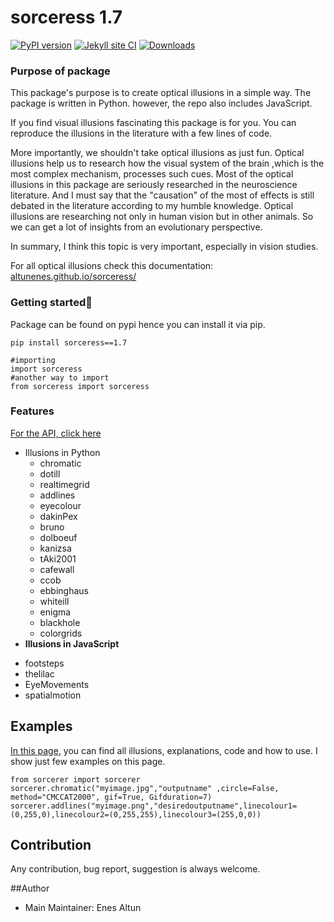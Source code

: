 # sorceress 1.7

[![PyPI version](https://badge.fury.io/py/sorceress.svg)](https://badge.fury.io/py/sorceress) [![Jekyll site CI](https://github.com/altunenes/sorceress/actions/workflows/jekyll.yml/badge.svg)](https://github.com/altunenes/sorceress/actions/workflows/jekyll.yml)
[![Downloads](https://pepy.tech/badge/sorceress)](https://pepy.tech/project/sorceress)

### Purpose of package

This package's purpose is to create optical illusions in a simple way. The package is written in Python. however, the repo also includes JavaScript.

If you find visual illusions fascinating this package is for you. You can reproduce the illusions in the literature with a few lines of code.

More importantly, we shouldn't take optical illusions as just fun. Optical illusions help us to research how the visual system of the brain ,which is the most complex mechanism, processes such cues. Most of the optical illusions in this package are seriously researched in the neuroscience literature. And I must say that the "causation" of the most of effects is still debated in the literature according to my humble knowledge. Optical illusions are researching not only in human vision but in other animals. So we can get a lot of insights from an evolutionary perspective.

In summary, I think this topic is very important, especially in vision studies.

For all optical illusions check this documentation: [altunenes.github.io/sorceress/](https://altunenes.github.io/sorceress/)

### Getting started🚀️

Package can be found on pypi hence you can install it via pip.

```
pip install sorceress==1.7
```

```
#importing
import sorceress
#another way to import 
from sorceress import sorceress
```

### Features

[For the API, click here](https://altunenes.github.io/sorceress/api_reference/)

+ Illusions in Python
  - chromatic
  - dotill
  - realtimegrid
  - addlines
  - eyecolour
  - dakinPex
  - bruno
  - dolboeuf
  - kanizsa
  - tAki2001
  - cafewall
  - ccob
  - ebbinghaus
  - whiteill
  - enigma
  - blackhole
  - colorgrids
+ **Illusions in JavaScript**

- footsteps
- thelilac
- EyeMovements
- spatialmotion

## Examples

[In this page](https://altunenes.github.io/sorceress/explanations%20of%20illusions/), you can find all illusions, explanations, code and how to use. I show just few examples on this page.

```
from sorcerer import sorcerer
sorcerer.chromatic("myimage.jpg","outputname" ,circle=False, method="CMCCAT2000", gif=True, Gifduration=7)
sorcerer.addlines("myimage.png","desiredoutputname",linecolour1=(0,255,0),linecolour2=(0,255,255),linecolour3=(255,0,0))
```

## Contribution

Any contribution, bug report, suggestion is always welcome.

##Author

+ Main Maintainer: Enes Altun
